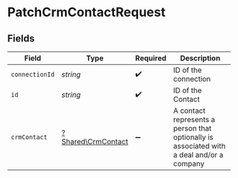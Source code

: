 # PatchCrmContactRequest


## Fields

| Field                                                                                    | Type                                                                                     | Required                                                                                 | Description                                                                              |
| ---------------------------------------------------------------------------------------- | ---------------------------------------------------------------------------------------- | ---------------------------------------------------------------------------------------- | ---------------------------------------------------------------------------------------- |
| `connectionId`                                                                           | *string*                                                                                 | :heavy_check_mark:                                                                       | ID of the connection                                                                     |
| `id`                                                                                     | *string*                                                                                 | :heavy_check_mark:                                                                       | ID of the Contact                                                                        |
| `crmContact`                                                                             | [?Shared\CrmContact](../../Models/Shared/CrmContact.md)                                  | :heavy_minus_sign:                                                                       | A contact represents a person that optionally is associated with a deal and/or a company |